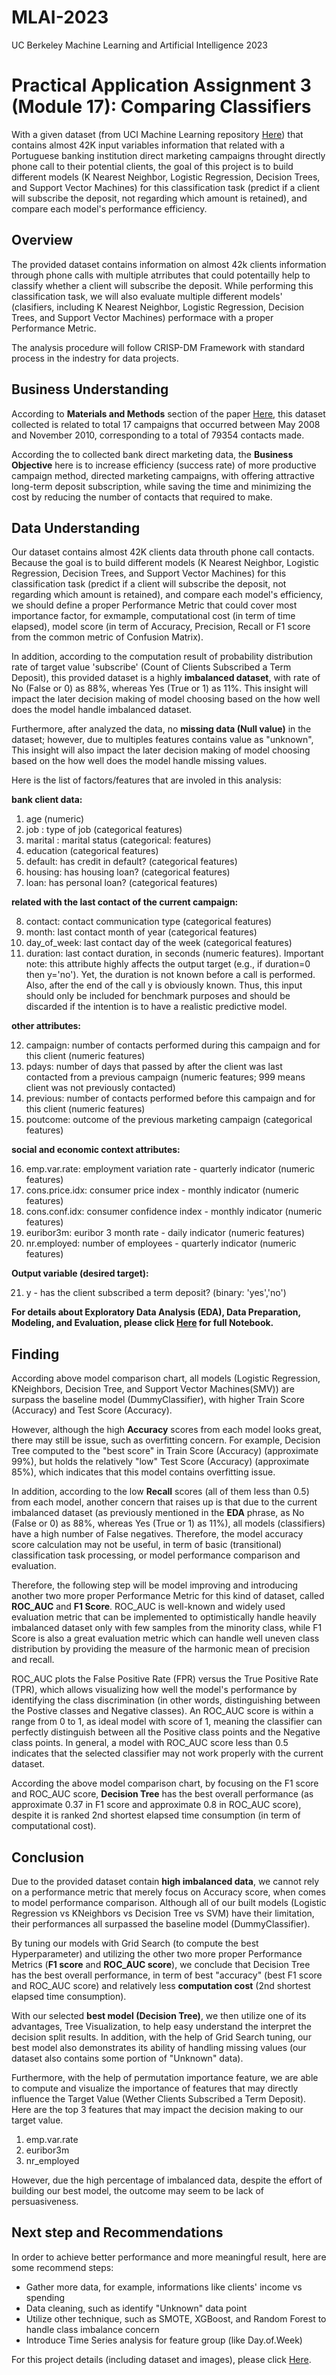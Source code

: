 # MLAI-2023
UC Berkeley Machine Learning and Artificial Intelligence 2023

# Practical Application Assignment 3 (Module 17): Comparing Classifiers

With a given dataset (from UCI Machine Learning repository [Here](https://archive.ics.uci.edu/ml/datasets/bank+marketing)) that contains almost 42K input variables information that related with a Portuguese banking institution direct marketing campaigns throught directly phone call to their potential clients, the goal of this project is to build different models (K Nearest Neighbor, Logistic Regression, Decision Trees, and Support Vector Machines) for this classification task (predict if a client will subscribe the deposit, not regarding which amount is retained), and compare each model's performance efficiency.

## Overview

The provided dataset contains information on almost 42k clients information through phone calls with multiple atrributes that could potentailly help to classify whether a client will subscribe the deposit. While performing this classification task, we will also evaluate multiple different models' (clasifiers, including K Nearest Neighbor, Logistic Regression, Decision Trees, and Support Vector Machines) performace with a proper Performance Metric.

The analysis procedure will follow CRISP-DM Framework with standard process in the indestry for data projects.

## Business Understanding

According to **Materials and Methods** section of the paper [Here](https://github.com/jasonszz/MLAI-2023/blob/main/Module_17_Practical_Application_3/data/CRISP-DM-BANK.pdf), this dataset collected is related to total 17 campaigns that occurred between May 2008 and November 2010, corresponding to a total of 79354 contacts made.

According the to collected bank direct marketing data, the **Business Objective** here is to increase efficiency (success rate) of more productive campaign method, directed marketing campaigns, with offering attractive long-term deposit subscription, while saving the time and minimizing the cost by reducing the number of contacts that required to make.

## Data Understanding

Our dataset contains almost 42K clients data throuth phone call contacts. Because the goal is to build different models (K Nearest Neighbor, Logistic Regression, Decision Trees, and Support Vector Machines) for this classification task (predict if a client will subscribe the deposit, not regarding which amount is retained), and compare each model's efficiency, we should define a proper Performance Metric that could cover most importance factor, for exmample, computational cost (in term of time elapsed), model score (in term of Accuracy, Precision, Recall or F1 score from the common metric of Confusion Matrix).

In addition, according to the computation result of probability distribution rate of target value 'subscribe' (Count of Clients Subscribed a Term Deposit), this provided dataset is a highly **imbalanced dataset**, with rate of No (False or 0) as 88%, whereas Yes (True or 1) as 11%. This insight will impact the later decision making of model choosing based on the how well does the model handle imbalanced dataset.

Furthermore, after analyzed the data, no **missing data (Null value)** in the dataset; however, due to multiples features contains value as "unknown", This insight will also impact the later decision making of model choosing based on the how well does the model handle missing values.

Here is the list of factors/features that are involed in this analysis:

**bank client data:**

1. age (numeric)
2. job : type of job (categorical features)
3. marital : marital status (categorical: features)
4. education (categorical features)
5. default: has credit in default? (categorical features)
6. housing: has housing loan? (categorical features)
7. loan: has personal loan? (categorical features)

**related with the last contact of the current campaign:**

8. contact: contact communication type (categorical features)
9. month: last contact month of year (categorical features)
10. day_of_week: last contact day of the week (categorical features)
11. duration: last contact duration, in seconds (numeric features). Important note: this attribute highly affects the output target (e.g., if duration=0 then y='no'). Yet, the duration is not known before a call is performed. Also, after the end of the call y is obviously known. Thus, this input should only be included for benchmark purposes and should be discarded if the intention is to have a realistic predictive model.

**other attributes:**

12. campaign: number of contacts performed during this campaign and for this client (numeric features)
13. pdays: number of days that passed by after the client was last contacted from a previous campaign (numeric features; 999 means client was not previously contacted)
14. previous: number of contacts performed before this campaign and for this client (numeric features)
15. poutcome: outcome of the previous marketing campaign (categorical features)

**social and economic context attributes:**

16. emp.var.rate: employment variation rate - quarterly indicator (numeric features)
17. cons.price.idx: consumer price index - monthly indicator (numeric features)
18. cons.conf.idx: consumer confidence index - monthly indicator (numeric features)
19. euribor3m: euribor 3 month rate - daily indicator (numeric features)
20. nr.employed: number of employees - quarterly indicator (numeric features)

**Output variable (desired target):**

21. y - has the client subscribed a term deposit? (binary: 'yes','no')

**For details about Exploratory Data Analysis (EDA), Data Preparation, Modeling, and Evaluation, please click [Here]() for full Notebook.**

## Finding
According above model comparison chart, all models (Logistic Regression, KNeighbors, Decision Tree, and Support Vector Machines(SMV)) are surpass the baseline model (DummyClassifier), with higher Train Score (Accuracy) and Test Score (Accuracy).

However, although the high **Accuracy** scores from each model looks great, there may still be issue, such as overfitting concern. For example, Decision Tree computed to the "best score" in Train Score (Accuracy) (approximate 99%), but holds the relatively "low" Test Score (Accuracy) (approximate 85%), which indicates that this model contains overfitting issue. 

In addition, according to the low **Recall** scores (all of them less than 0.5) from each model, another concern that raises up is that due to the current imbalanced dataset (as previously mentioned in the **EDA** phrase, as No (False or 0) as 88%, whereas Yes (True or 1) as 11%), all models (classifiers) have a high number of False negatives. Therefore, the model accuracy score calculation may not be useful, in term of basic (transitional) classification task processing, or model performance comparison and evaluation. 

Therefore, the following step will be model improving and introducing another two more proper Performance Metric for this kind of dataset, called **ROC_AUC** and **F1 Score**. ROC_AUC is well-known and widely used evaluation metric that can be implemented to optimistically handle heavily imbalanced dataset only with few samples from the minority class, while F1 Score is also a great evaluation metric which can handle well uneven class distribution by providing the measure of the harmonic mean of precision and recall.

ROC_AUC plots the False Positive Rate (FPR) versus the True Positive Rate (TPR), which allows visualizing how well the model's performance by identifying the class discrimination (in other words, distinguishing between the Postive classes and Negative classes). An ROC_AUC score is within a range from 0 to 1, as ideal model with score of 1, meaning the classifier can perfectly distinguish between all the Positive class points and the Negative class points. In general, a model with ROC_AUC score less than 0.5 indicates that the selected classifier may not work properly with the current dataset.

According the above model comparison chart, by focusing on the F1 score and ROC_AUC score, **Decision Tree** has the best overall performance (as approximate 0.37 in F1 score and approximate 0.8 in ROC_AUC score), despite it is ranked 2nd shortest elapsed time consumption (in term of computational cost). 

## Conclusion

Due to the provided dataset contain **high imbalanced data**, we cannot rely on a performance metric that merely focus on Accuracy score, when comes to model performance comparison. Although all of our built models (Logistic Regression vs KNeighbors vs Decision Tree vs SVM) have their limitation, their performances all surpassed the baseline model (DummyClassifier). 

By tuning our models with Grid Search (to compute the best Hyperparameter) and utilizing the other two more proper Performance Metrics (**F1 score** and **ROC_AUC score**), we conclude that Decision Tree has the best overall performance, in term of best "accuracy" (best F1 score and ROC_AUC score) and relatively less **computation cost** (2nd shortest elapsed time consumption).

With our selected **best model (Decision Tree)**, we then utilize one of its advantages, Tree Visualization, to help easy understand the interpret the decision split results. In addition, with the help of Grid Search tuning, our best model also demonstrates its ability of handling missing values (our dataset also contains some portion of "Unknown" data). 

Furthermore, with the help of permutation importance feature, we are able to compute and visualize the importance of features that may directly influence the Target Value (Wether Clients Subscribed a Term Deposit). Here are the top 3 features that may impact the decision making to our target value.

1. emp.var.rate
2. euribor3m
3. nr_employed

However, due the high percentage of imbalanced data, despite the effort of building our best model, the outcome may seem to be lack of persuasiveness. 

## Next step and Recommendations

In order to achieve better performance and more meaningful result, here are some recommend steps:

- Gather more data, for example, informations like clients' income vs spending
- Data cleaning, such as identify "Unknown" data point
- Utilize other technique, such as SMOTE, XGBoost, and Random Forest to handle class imbalance concern
- Introduce Time Series analysis for feature group (like Day.of.Week) 

For this project details (including dataset and images), please click [Here](https://github.com/jasonszz/MLAI-2023/tree/main/Module_17_Practical_Application_3).
